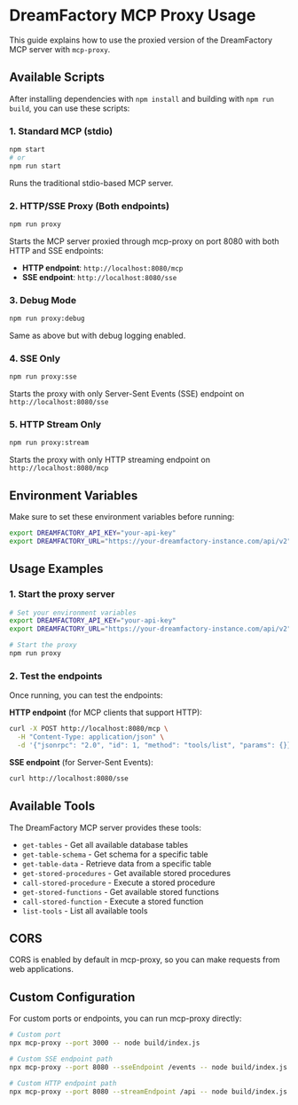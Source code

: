 # DreamFactory MCP Proxy Usage

This guide explains how to use the proxied version of the DreamFactory MCP server with `mcp-proxy`.

## Available Scripts

After installing dependencies with `npm install` and building with `npm run build`, you can use these scripts:

### 1. Standard MCP (stdio)
```bash
npm start
# or
npm run start
```
Runs the traditional stdio-based MCP server.

### 2. HTTP/SSE Proxy (Both endpoints)
```bash
npm run proxy
```
Starts the MCP server proxied through mcp-proxy on port 8080 with both HTTP and SSE endpoints:
- **HTTP endpoint**: `http://localhost:8080/mcp`
- **SSE endpoint**: `http://localhost:8080/sse`

### 3. Debug Mode
```bash
npm run proxy:debug
```
Same as above but with debug logging enabled.

### 4. SSE Only
```bash
npm run proxy:sse
```
Starts the proxy with only Server-Sent Events (SSE) endpoint on `http://localhost:8080/sse`

### 5. HTTP Stream Only
```bash
npm run proxy:stream
```
Starts the proxy with only HTTP streaming endpoint on `http://localhost:8080/mcp`

## Environment Variables

Make sure to set these environment variables before running:

```bash
export DREAMFACTORY_API_KEY="your-api-key"
export DREAMFACTORY_URL="https://your-dreamfactory-instance.com/api/v2"
```

## Usage Examples

### 1. Start the proxy server
```bash
# Set your environment variables
export DREAMFACTORY_API_KEY="your-api-key"
export DREAMFACTORY_URL="https://your-dreamfactory-instance.com/api/v2"

# Start the proxy
npm run proxy
```

### 2. Test the endpoints

Once running, you can test the endpoints:

**HTTP endpoint** (for MCP clients that support HTTP):
```bash
curl -X POST http://localhost:8080/mcp \
  -H "Content-Type: application/json" \
  -d '{"jsonrpc": "2.0", "id": 1, "method": "tools/list", "params": {}}'
```

**SSE endpoint** (for Server-Sent Events):
```bash
curl http://localhost:8080/sse
```

## Available Tools

The DreamFactory MCP server provides these tools:

- `get-tables` - Get all available database tables
- `get-table-schema` - Get schema for a specific table
- `get-table-data` - Retrieve data from a specific table
- `get-stored-procedures` - Get available stored procedures
- `call-stored-procedure` - Execute a stored procedure
- `get-stored-functions` - Get available stored functions
- `call-stored-function` - Execute a stored function
- `list-tools` - List all available tools

## CORS

CORS is enabled by default in mcp-proxy, so you can make requests from web applications.

## Custom Configuration

For custom ports or endpoints, you can run mcp-proxy directly:

```bash
# Custom port
npx mcp-proxy --port 3000 -- node build/index.js

# Custom SSE endpoint path
npx mcp-proxy --port 8080 --sseEndpoint /events -- node build/index.js

# Custom HTTP endpoint path
npx mcp-proxy --port 8080 --streamEndpoint /api -- node build/index.js
``` 